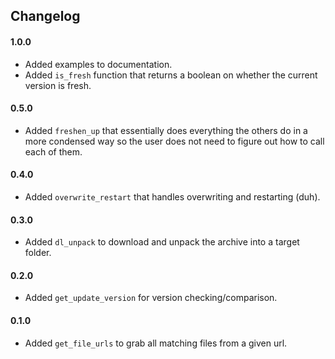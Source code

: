 ## Changelog

#### 1.0.0

* Added examples to documentation.
* Added `is_fresh` function that returns a boolean on whether the current version is fresh.

#### 0.5.0

* Added `freshen_up` that essentially does everything the others do in a more condensed way so the user does not need to figure out how to call each of them.

#### 0.4.0

* Added `overwrite_restart` that handles overwriting and restarting (duh).

#### 0.3.0

* Added `dl_unpack` to download and unpack the archive into a target folder.

#### 0.2.0

* Added `get_update_version` for version checking/comparison.

#### 0.1.0

* Added `get_file_urls` to grab all matching files from a given url.
